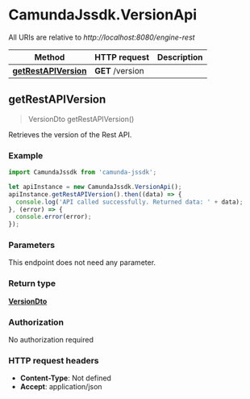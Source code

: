 # CamundaJssdk.VersionApi

All URIs are relative to *http://localhost:8080/engine-rest*

Method | HTTP request | Description
------------- | ------------- | -------------
[**getRestAPIVersion**](VersionApi.md#getRestAPIVersion) | **GET** /version | 



## getRestAPIVersion

> VersionDto getRestAPIVersion()



Retrieves the version of the Rest API.

### Example

```javascript
import CamundaJssdk from 'camunda-jssdk';

let apiInstance = new CamundaJssdk.VersionApi();
apiInstance.getRestAPIVersion().then((data) => {
  console.log('API called successfully. Returned data: ' + data);
}, (error) => {
  console.error(error);
});

```

### Parameters

This endpoint does not need any parameter.

### Return type

[**VersionDto**](VersionDto.md)

### Authorization

No authorization required

### HTTP request headers

- **Content-Type**: Not defined
- **Accept**: application/json

